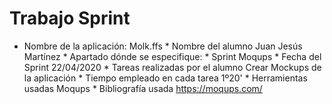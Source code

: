 # Trabajo Sprint

* Nombre de la aplicación: Molk.ffs
		* Nombre del alumno Juan Jesús Martínez
		* Apartado dónde se especifique:
			* Sprint Moqups
			* Fecha del Sprint 22/04/2020
			* Tareas realizadas por el alumno Crear Mockups de la aplicación
			* Tiempo empleado en cada tarea 1º20'
			* Herramientas usadas Moqups
			* Bibliografía usada https://moqups.com/
